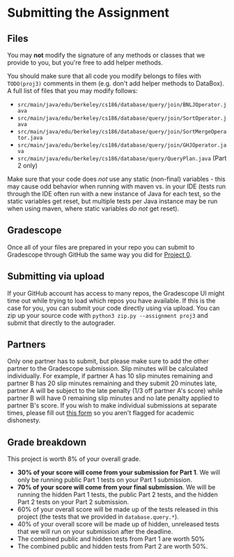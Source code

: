 # Submitting the Assignment

## Files

You may **not** modify the signature of any methods or classes that we provide to you, but you're free to add helper methods.

You should make sure that all code you modify belongs to files with `TODO(proj3)` comments in them \(e.g. don't add helper methods to DataBox\). A full list of files that you may modify follows:

* `src/main/java/edu/berkeley/cs186/database/query/join/BNLJOperator.java`
* `src/main/java/edu/berkeley/cs186/database/query/join/SortOperator.java`
* `src/main/java/edu/berkeley/cs186/database/query/join/SortMergeOperator.java`
* `src/main/java/edu/berkeley/cs186/database/query/join/GHJOperator.java`
* `src/main/java/edu/berkeley/cs186/database/query/QueryPlan.java` \(Part 2 only\)

Make sure that your code does _not_ use any static \(non-final\) variables - this may cause odd behavior when running with maven vs. in your IDE \(tests run through the IDE often run with a new instance of Java for each test, so the static variables get reset, but multiple tests per Java instance may be run when using maven, where static variables _do not_ get reset\).

## Gradescope

Once all of your files are prepared in your repo you can submit to Gradescope through GitHub the same way you did for [Project 0](../proj0/submitting.md#pushing-changes-to-github-classroom).

## Submitting via upload <a id="submitting-via-upload"></a>

If your GitHub account has access to many repos, the Gradescope UI might time out while trying to load which repos you have available. If this is the case for you, you can submit your code directly using via upload. You can zip up your source code with `python3 zip.py --assignment proj3` and submit that directly to the autograder.

## Partners

Only one partner has to submit, but please make sure to add the other partner to the Gradescope submission. Slip minutes will be calculated individually. For example, if partner A has 10 slip minutes remaining and partner B has 20 slip minutes remaining and they submit 20 minutes late, partner A will be subject to the late penalty (1/3 off partner A's score) while partner B will have 0 remaining slip minutes and no late penalty applied to partner B's score. If you wish to make individual submissions at separate times, please fill out [this form](https://docs.google.com/forms/d/e/1FAIpQLSeP0ts86H9TxAOmG3P-U75py5vgYkCt99R45zI6a-oKO2lDJw/viewform?usp=sf_link) so you aren't flagged for academic dishonesty.

## Grade breakdown

This project is worth 8% of your overall grade.

* **30% of your score will come from your submission for Part 1**. We will only be running public Part 1 tests on your Part 1 submission.
* **70% of your score will come from your final submission**. We will be running the hidden Part 1 tests, the public Part 2 tests, and the hidden Part 2 tests on your Part 2 submission.
* 60% of your overall score will be made up of the tests released in this project \(the tests that we provided in `database.query.*`\).
* 40% of your overall score will be made up of hidden, unreleased tests that we will run on your submission after the deadline.
* The combined public and hidden tests from Part 1 are worth 50%
* The combined public and hidden tests from Part 2 are worth 50%.

